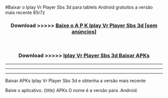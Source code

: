 #Baixar o Iplay Vr Player Sbs 3d   para tablets Android gratuitos a versão mais recente 85r7z


<div align="center">
<h3>Download >>>>> <a href="https://pt-web.web.app/?pt= Iplay Vr Player Sbs 3d ">Baixe o A P K Iplay Vr Player Sbs 3d  [sem anúncios]</a></h3><br>

<h3>Download >>>>> <a href="https://pt-web.web.app/?pt= Iplay Vr Player Sbs 3d ">Iplay Vr Player Sbs 3d  Baixar APKs</a></h3>
</div>

----------------------------------------------------------

----------------------------------------------------------

----------------------------------------------------------

Baixar APKs Iplay Vr Player Sbs 3d  e obtenha a versão mais recente

Baixe o aplicativo. {title} APKs O nome é a versão para .Android.


